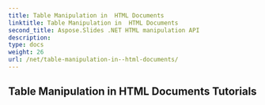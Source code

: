 ```yaml
---
title: Table Manipulation in  HTML Documents
linktitle: Table Manipulation in  HTML Documents
second_title: Aspose.Slides .NET HTML manipulation API
description: 
type: docs
weight: 26
url: /net/table-manipulation-in--html-documents/
---
```


## Table Manipulation in  HTML Documents Tutorials